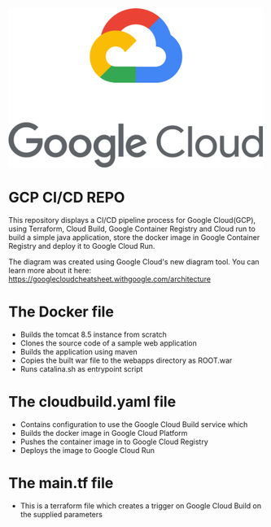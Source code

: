 <img src = "readmeimages/google-cloud-logo-1.png" width = 500>

# **GCP CI/CD REPO**

This repository displays a CI/CD pipeline process for Google Cloud(GCP), using Terraform, Cloud Build, Google Container Registry and Cloud run to build a simple java application, store the docker image in Google Container Registry and deploy it to Google Cloud Run.

The diagram was created using Google Cloud's new diagram tool. You can learn more about it here: https://googlecloudcheatsheet.withgoogle.com/architecture

# **The Docker file**
- Builds the tomcat 8.5 instance from scratch
- Clones the source code of a sample web application
- Builds the application using maven
- Copies the built war file to the webapps directory as ROOT.war
- Runs catalina.sh as entrypoint script

# **The cloudbuild.yaml file**
- Contains configuration to use the Google Cloud Build service which
- Builds the docker image in Google Cloud Platform
- Pushes the container image in to Google Cloud Registry
- Deploys the image to Google Cloud Run

# **The main.tf file**
- This is a terraform file which creates a trigger on Google Cloud Build on the supplied parameters
